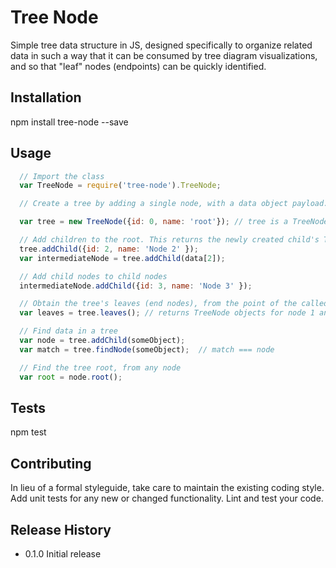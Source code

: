 Tree Node
=========
Simple tree data structure in JS, designed specifically to organize related data in such a way that it can be consumed
by tree diagram visualizations, and so that "leaf" nodes (endpoints) can be quickly identified.

## Installation

  npm install tree-node --save

## Usage
```js
  // Import the class
  var TreeNode = require('tree-node').TreeNode;

  // Create a tree by adding a single node, with a data object payload. This will be the root node.

  var tree = new TreeNode({id: 0, name: 'root'}); // tree is a TreeNode object: {data: {id: 0, name: 'root'}, parent: null, children: []}

  // Add children to the root. This returns the newly created child's TreeNode object.
  tree.addChild({id: 2, name: 'Node 2' });
  var intermediateNode = tree.addChild(data[2]);

  // Add child nodes to child nodes
  intermediateNode.addChild({id: 3, name: 'Node 3' });

  // Obtain the tree's leaves (end nodes), from the point of the called node
  var leaves = tree.leaves(); // returns TreeNode objects for node 1 and node 3. Node 2 is not returned since it is not a leaf.

  // Find data in a tree
  var node = tree.addChild(someObject);
  var match = tree.findNode(someObject);  // match === node

  // Find the tree root, from any node
  var root = node.root();
```

## Tests

  npm test

## Contributing

In lieu of a formal styleguide, take care to maintain the existing coding style. Add unit tests for any new or changed
functionality. Lint and test your code.

## Release History

* 0.1.0 Initial release
